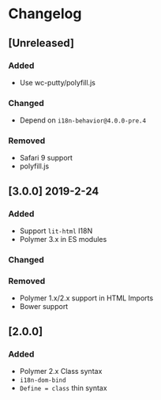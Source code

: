 # Changelog

## [Unreleased]
### Added
- Use wc-putty/polyfill.js

### Changed
- Depend on `i18n-behavior@4.0.0-pre.4`

### Removed
- Safari 9 support
- polyfill.js

## [3.0.0] 2019-2-24
### Added
- Support `lit-html` I18N
- Polymer 3.x in ES modules

### Changed

### Removed
- Polymer 1.x/2.x support in HTML Imports
- Bower support

## [2.0.0]
### Added
- Polymer 2.x Class syntax
- `i18n-dom-bind`
- `Define = class` thin syntax
